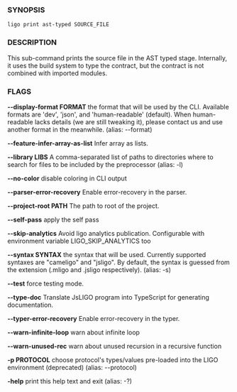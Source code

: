 
### SYNOPSIS
```
ligo print ast-typed SOURCE_FILE
```

### DESCRIPTION
This sub-command prints the source file in the AST typed stage. Internally, it uses the build system to type the contract, but the contract is not combined with imported modules.

### FLAGS
**--display-format FORMAT**
the format that will be used by the CLI. Available formats are 'dev', 'json', and 'human-readable' (default). When human-readable lacks details (we are still tweaking it), please contact us and use another format in the meanwhile. (alias: --format)

**--feature-infer-array-as-list**
Infer array as lists.

**--library LIBS**
A comma-separated list of paths to directories where to search for files to be included by the preprocessor (alias: -l)

**--no-color**
disable coloring in CLI output

**--parser-error-recovery**
Enable error-recovery in the parser.

**--project-root PATH**
The path to root of the project.

**--self-pass**
apply the self pass

**--skip-analytics**
Avoid ligo analytics publication. Configurable with environment variable LIGO_SKIP_ANALYTICS too

**--syntax SYNTAX**
the syntax that will be used. Currently supported syntaxes are "cameligo" and "jsligo". By default, the syntax is guessed from the extension (.mligo and .jsligo respectively). (alias: -s)

**--test**
force testing mode.

**--type-doc**
Translate JsLIGO program into TypeScript for generating documentation.

**--typer-error-recovery**
Enable error-recovery in the typer.

**--warn-infinite-loop**
warn about infinite loop

**--warn-unused-rec**
warn about unused recursion in a recursive function

**-p PROTOCOL**
choose protocol's types/values pre-loaded into the LIGO environment (deprecated) (alias: --protocol)

**-help**
print this help text and exit (alias: -?)


